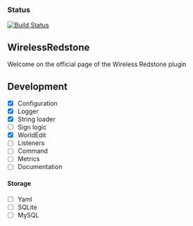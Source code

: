 ### Status
[![Build Status](https://travis-ci.org/Bart-0110/WirelessRedstone.svg?branch=master)](https://travis-ci.org/Bart-0110/WirelessRedstone)

## WirelessRedstone
Welcome on the official page of the Wireless Redstone plugin

## Development

- [x] Configuration
- [x] Logger
- [x] String loader
- [ ] Sign logic
- [x] WorldEdit
- [ ] Listeners
- [ ] Command
- [ ] Metrics
- [ ] Documentation

#### Storage
- [ ] Yaml
- [ ] SQLite
- [ ] MySQL
